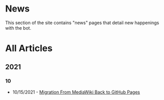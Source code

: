 # News
This section of the site contains "news" pages that detail new happenings with the bot.

# All Articles
## 2021
### 10

* 10/15/2021 - [Migration From MediaWiki Back to GitHub Pages](2021/10/15/migration.md)